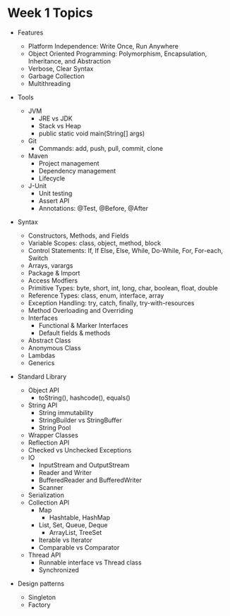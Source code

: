 # Week 1 Topics
- Features
  - Platform Independence: Write Once, Run Anywhere
  - Object Oriented Programming: Polymorphism, Encapsulation, Inheritance, and Abstraction
  - Verbose, Clear Syntax
  - Garbage Collection
  - Multithreading

- Tools 
  - JVM
    - JRE vs JDK
    - Stack vs Heap
    - public static void main(String[] args)
  - Git
    - Commands: add, push, pull, commit, clone
  - Maven
    - Project management
    - Dependency management
    - Lifecycle
  - J-Unit
    - Unit testing
    - Assert API
    - Annotations: @Test, @Before, @After

- Syntax
  - Constructors, Methods, and Fields
  - Variable Scopes: class, object, method, block
  - Control Statements: If, If Else, Else, While, Do-While, For, For-each, Switch
  - Arrays, varargs
  - Package & Import
  - Access Modfiers
  - Primitive Types: byte, short, int, long, char, boolean, float, double
  - Reference Types: class, enum, interface, array
  - Exception Handling: try, catch, finally, try-with-resources
  - Method Overloading and Overriding
  - Interfaces
    - Functional & Marker Interfaces
    - Default fields & methods
  - Abstract Class
  - Anonymous Class
  - Lambdas
  - Generics

- Standard Library
  - Object API
    - toString(), hashcode(), equals()
  - String API
    - String immutability
    - StringBuilder vs StringBuffer
    - String Pool
  - Wrapper Classes
  - Reflection API
  - Checked vs Unchecked Exceptions
  - IO
    - InputStream and OutputStream
    - Reader and Writer
    - BufferedReader and BufferedWriter
    - Scanner
  - Serialization
  - Collection API
    - Map
      - Hashtable, HashMap
    - List, Set, Queue, Deque
      - ArrayList, TreeSet
    - Iterable vs Iterator
    - Comparable vs Comparator
  - Thread API
    - Runnable interface vs Thread class
    - Synchronized

- Design patterns
  - Singleton
  - Factory